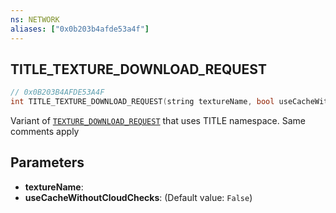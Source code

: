 ```yaml
---
ns: NETWORK
aliases: ["0x0b203b4afde53a4f"]
---
```

## TITLE_TEXTURE_DOWNLOAD_REQUEST

```c
// 0x0B203B4AFDE53A4F
int TITLE_TEXTURE_DOWNLOAD_REQUEST(string textureName, bool useCacheWithoutCloudChecks);
```

Variant of [`TEXTURE_DOWNLOAD_REQUEST`](#_0x16160DA74A8E74A2) that uses TITLE namespace. Same comments apply


## Parameters
* **textureName**: 
* **useCacheWithoutCloudChecks**: (Default value: `False`)
